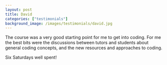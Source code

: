 ```yaml
---
layout: post
title: David
categories: ["testimonials"]
background_image: /images/testimonials/david.jpg
---
```

 
The course was a very good starting point for me to get into coding. For me the best bits were the discussions between tutors and students about general coding concepts, and the new resources and approaches to coding. 

Six Saturdays well spent!